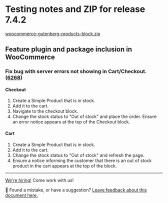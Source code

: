 # Testing notes and ZIP for release 7.4.2

[woocommerce-gutenberg-products-block.zip](https://github.com/woocommerce/woocommerce-gutenberg-products-block/files/8496130/woocommerce-gutenberg-products-block.zip)

## Feature plugin and package inclusion in WooCommerce

### Fix bug with server errors not showing in Cart/Checkout. ([6268](https://github.com/woocommerce/woocommerce-gutenberg-products-block/pull/6268))

#### Checkout

1. Create a Simple Product that is in stock.
2. Add it to the cart.
3. Navigate to the checkout block.
4. Change the stock status to "Out of stock" and place the order. Ensure an error notice appears at the top of the Checkout block.

#### Cart

1. Create a Simple Product that is in stock.
2. Add it to the cart.
3. Change the stock status to "Out of stock" and refresh the page.
4. Ensure a notice informing the customer that there is an out of stock product in the cart appears at the top of the block.

<!-- FEEDBACK -->

---

[We're hiring!](https://woocommerce.com/careers/) Come work with us!

🐞 Found a mistake, or have a suggestion? [Leave feedback about this document here.](https://github.com/woocommerce/woocommerce-blocks/issues/new?assignees=&labels=type%3A+documentation&template=--doc-feedback.md&title=Feedback%20on%20./docs/internal-developers/testing/releases/742.md)

<!-- /FEEDBACK -->

